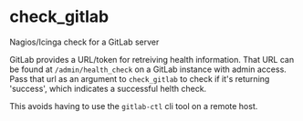 # check_gitlab

Nagios/Icinga check for a GitLab server

GitLab provides a URL/token for retreiving health information. That URL can be found at `/admin/health_check` on a GitLab instance with admin access.
Pass that url as an argument to `check_gitlab` to check if it's returning 'success', which indicates a successful helth check.

This avoids having to use the `gitlab-ctl` cli tool on a remote host.
